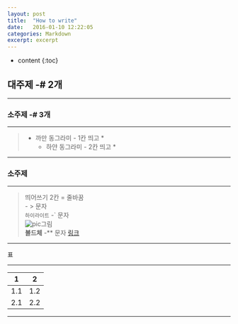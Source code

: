 ```yaml
---
layout: post
title:  "How to write"
date:   2016-01-10 12:22:05
categories: Markdown
excerpt: excerpt
---
```

* content
{:toc}


## 대주제  \-\# 2개

---

### 소주제  \-\# 3개

---

> * 까만 동그라미 \- 1칸 띄고 \*
>   * 하얀 동그라미 \- 2칸 띄고 \*


---

### 소주제  

---
> 띄어쓰기 2칸 = 줄바꿈  
> \- \> 문자  
>`하이라이트` \-\` 문자  
>![pic](그림주소)그림  
>**볼드체**  \-\*\* 문자
>[링크](주소)  

---

표 

---

1 |2
----|----
1.1 |1.2
2.1 |2.2

---
